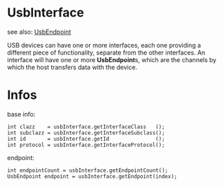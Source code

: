 # UsbInterface

see also: [UsbEndpoint](UsbEndpoint.md)

USB devices can have one or more interfaces, each one providing a different piece of functionality, separate from the other interfaces.
An interface will have one or more **UsbEndpoint**s, which are the channels by which the host transfers data with the device.

# Infos

base info:

    int clazz    = usbInterface.getInterfaceClass   ();
    int subclazz = usbInterface.getInterfaceSubclass();
    int id       = usbInterface.getId               ();
    int protocol = usbInterface.getInterfaceProtocol();
    

endpoint:

    int endpointCount = usbInterface.getEndpointCount();
    UsbEndpoint endpoint = usbInterface.getEndpoint(index);